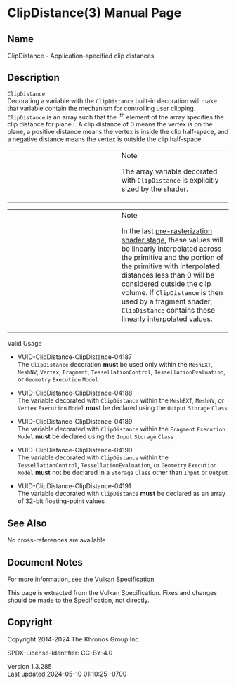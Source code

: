 # ClipDistance(3) Manual Page

## Name

ClipDistance - Application-specified clip distances



## <a href="#_description" class="anchor"></a>Description

`ClipDistance`  
Decorating a variable with the `ClipDistance` built-in decoration will
make that variable contain the mechanism for controlling user clipping.
`ClipDistance` is an array such that the i<sup>th</sup> element of the
array specifies the clip distance for plane i. A clip distance of 0
means the vertex is on the plane, a positive distance means the vertex
is inside the clip half-space, and a negative distance means the vertex
is outside the clip half-space.

<table>
<colgroup>
<col style="width: 50%" />
<col style="width: 50%" />
</colgroup>
<tbody>
<tr class="odd">
<td class="icon"><em></em></td>
<td class="content">Note
<p>The array variable decorated with <code>ClipDistance</code> is
explicitly sized by the shader.</p></td>
</tr>
</tbody>
</table>

<table>
<colgroup>
<col style="width: 50%" />
<col style="width: 50%" />
</colgroup>
<tbody>
<tr class="odd">
<td class="icon"><em></em></td>
<td class="content">Note
<p>In the last <a
href="https://registry.khronos.org/vulkan/specs/1.3-extensions/html/vkspec.html#pipelines-graphics-subsets-pre-rasterization"
target="_blank" rel="noopener">pre-rasterization shader stage</a>, these
values will be linearly interpolated across the primitive and the
portion of the primitive with interpolated distances less than 0 will be
considered outside the clip volume. If <code>ClipDistance</code> is then
used by a fragment shader, <code>ClipDistance</code> contains these
linearly interpolated values.</p></td>
</tr>
</tbody>
</table>

Valid Usage

- <a href="#VUID-ClipDistance-ClipDistance-04187"
  id="VUID-ClipDistance-ClipDistance-04187"></a>
  VUID-ClipDistance-ClipDistance-04187  
  The `ClipDistance` decoration **must** be used only within the
  `MeshEXT`, `MeshNV`, `Vertex`, `Fragment`, `TessellationControl`,
  `TessellationEvaluation`, or `Geometry` `Execution` `Model`

- <a href="#VUID-ClipDistance-ClipDistance-04188"
  id="VUID-ClipDistance-ClipDistance-04188"></a>
  VUID-ClipDistance-ClipDistance-04188  
  The variable decorated with `ClipDistance` within the `MeshEXT`,
  `MeshNV`, or `Vertex` `Execution` `Model` **must** be declared using
  the `Output` `Storage` `Class`

- <a href="#VUID-ClipDistance-ClipDistance-04189"
  id="VUID-ClipDistance-ClipDistance-04189"></a>
  VUID-ClipDistance-ClipDistance-04189  
  The variable decorated with `ClipDistance` within the `Fragment`
  `Execution` `Model` **must** be declared using the `Input` `Storage`
  `Class`

- <a href="#VUID-ClipDistance-ClipDistance-04190"
  id="VUID-ClipDistance-ClipDistance-04190"></a>
  VUID-ClipDistance-ClipDistance-04190  
  The variable decorated with `ClipDistance` within the
  `TessellationControl`, `TessellationEvaluation`, or `Geometry`
  `Execution` `Model` **must** not be declared in a `Storage` `Class`
  other than `Input` or `Output`

- <a href="#VUID-ClipDistance-ClipDistance-04191"
  id="VUID-ClipDistance-ClipDistance-04191"></a>
  VUID-ClipDistance-ClipDistance-04191  
  The variable decorated with `ClipDistance` **must** be declared as an
  array of 32-bit floating-point values

## <a href="#_see_also" class="anchor"></a>See Also

No cross-references are available

## <a href="#_document_notes" class="anchor"></a>Document Notes

For more information, see the <a
href="https://registry.khronos.org/vulkan/specs/1.3-extensions/html/vkspec.html#ClipDistance"
target="_blank" rel="noopener">Vulkan Specification</a>

This page is extracted from the Vulkan Specification. Fixes and changes
should be made to the Specification, not directly.

## <a href="#_copyright" class="anchor"></a>Copyright

Copyright 2014-2024 The Khronos Group Inc.

SPDX-License-Identifier: CC-BY-4.0

Version 1.3.285  
Last updated 2024-05-10 01:10:25 -0700
